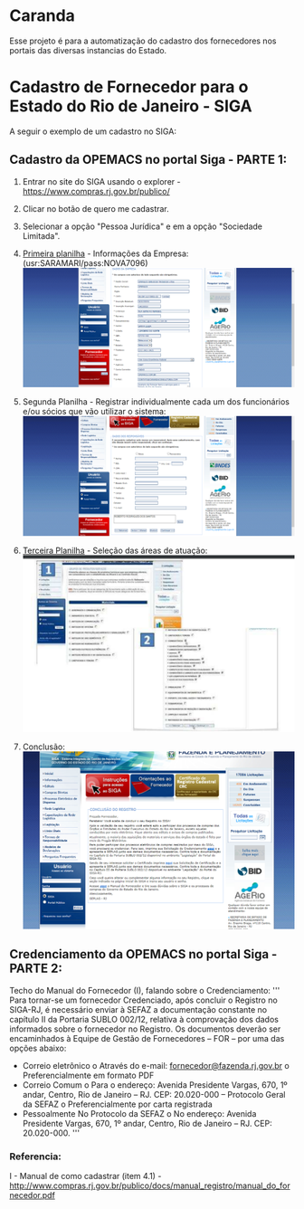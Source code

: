 # Caranda
Esse projeto é para a automatização do cadastro dos fornecedores nos portais das diversas instancias do Estado.

# Cadastro de Fornecedor para o Estado do Rio de Janeiro - SIGA

A seguir o exemplo de um cadastro no SIGA:

## Cadastro da OPEMACS no portal Siga - PARTE 1:
1) Entrar no site do SIGA usando o explorer - https://www.compras.rj.gov.br/publico/
2) Clicar no botão de quero me cadastrar.
3) Selecionar a opção "Pessoa Jurídica" e em a opção "Sociedade Limitada".
4) [Primeira planilha](https://github.com/Lucas-Armand/Caranda/blob/master/docs/form1_SIGA.txt) - Informações da Empresa: (usr:SARAMARI/pass:NOVA7096)
![printscreen_form1](https://github.com/Lucas-Armand/Caranda/blob/master/img/SIGA1.png)

5) Segunda Planilha - Registrar individualmente cada um dos funcionários e/ou sócios que vão utilizar o sistema:
![printscreen_form2](https://github.com/Lucas-Armand/Caranda/blob/master/img/SIGA2.png)

6) [Terceira Planilha](https://github.com/Lucas-Armand/Caranda/blob/master/docs/form3_SIGA.txt) - Seleção das áreas de atuação:
![printscreen_form3](https://github.com/Lucas-Armand/Caranda/blob/master/img/SIGA3.png)

7) Conclusão:
![printscreen_conclusion](https://github.com/Lucas-Armand/Caranda/blob/master/img/SIGA4.png)

## Credenciamento da OPEMACS no portal Siga - PARTE 2:
Techo do Manual do Fornecedor (I), falando sobre o Credenciamento:
'''
Para tornar-se um fornecedor Credenciado, após concluir o Registro no SIGA-RJ, é necessário enviar à SEFAZ a documentação constante no
capítulo II da Portaria SUBLO 002/12, relativa à comprovação dos dados informados sobre o fornecedor no Registro.
Os documentos deverão ser encaminhados à Equipe de Gestão de Fornecedores – FOR – por uma das opções abaixo:
* Correio eletrônico
   o Através do e-mail: fornecedor@fazenda.rj.gov.br
   o Preferencialmente em formato PDF
* Correio Comum
   o Para o endereço: Avenida Presidente Vargas, 670, 1º andar, Centro, Rio de Janeiro – RJ. CEP: 20.020-000 – Protocolo Geral da SEFAZ
   o Preferencialmente por carta registrada
* Pessoalmente 
   No Protocolo da SEFAZ o No endereço: Avenida Presidente Vargas, 670, 1º andar, Centro, Rio de Janeiro – RJ. CEP: 20.020-000.
'''
### Referencia:
 I - Manual de como cadastrar (item 4.1) - http://www.compras.rj.gov.br/publico/docs/manual_registro/manual_do_fornecedor.pdf
